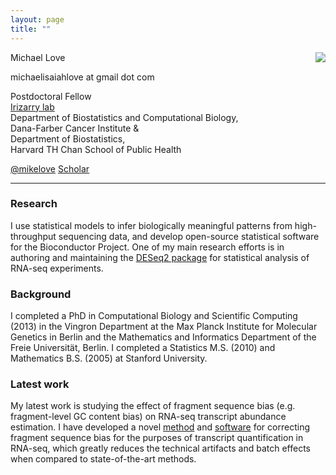 ```yaml
---
layout: page
title: ""
---
```


<!-- {% include JB/setup %} -->

Michael Love <img style="float: right;" src="http://mike-love.net/img/michaellove_sm.jpg"> <br>

michaelisaiahlove at gmail dot com <br>

Postdoctoral Fellow <br>
[Irizarry lab](http://rafalab.dfci.harvard.edu) <br>
Department of Biostatistics and Computational Biology, <br>
Dana-Farber Cancer Institute & <br>
Department of Biostatistics, <br>
Harvard TH Chan School of Public Health

[@mikelove](http://twitter.com/mikelove)
[Scholar](https://scholar.google.com/citations?user=vzXv764AAAAJ)

---

### Research

I use statistical models to infer biologically meaningful
patterns from high-throughput sequencing data, and develop
open-source statistical software for the Bioconductor Project.
One of my main research efforts is in authoring and maintaining the
[DESeq2 package](http://bioconductor.org/packages/DESeq2) for statistical
analysis of RNA-seq experiments.

### Background

I completed a PhD in Computational Biology and Scientific Computing
(2013) in the Vingron Department at the Max Planck Institute for
Molecular Genetics in Berlin and the Mathematics and Informatics
Department of the Freie Universität, Berlin.  I completed a Statistics
M.S. (2010) and Mathematics B.S. (2005) at Stanford University.

### Latest work

My latest work is studying the effect of fragment sequence bias
(e.g. fragment-level GC content bias) on
RNA-seq transcript abundance estimation. I have developed a novel
[method](http://biorxiv.org/content/early/2015/08/28/025767) and
[software](http://github.com/mikelove/alpine) for correcting fragment
sequence bias for the purposes of transcript quantification in
RNA-seq, which greatly reduces the technical artifacts and batch
effects when compared to state-of-the-art methods.
